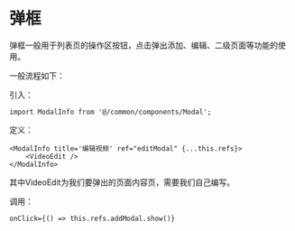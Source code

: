 # 弹框

弹框一般用于列表页的操作区按钮，点击弹出添加、编辑、二级页面等功能的使用。

一般流程如下：


引入：

```
import ModalInfo from '@/common/components/Modal';
```

定义：
```
<ModalInfo title='编辑视频' ref="editModal" {...this.refs}>
    <VideoEdit /> 
</ModalInfo>
```

其中VideoEdit为我们要弹出的页面内容页，需要我们自己编写。


调用：

```
onClick={() => this.refs.addModal.show()}
```
